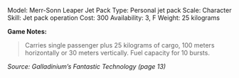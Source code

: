 Model: Merr-Sonn Leaper Jet Pack
Type: Personal jet pack
Scale: Character
Skill: Jet pack operation
Cost: 300
Availability: 3, F
Weight: 25 kilograms

**Game Notes:** 
> Carries single passenger plus 25 kilograms of cargo, 100 meters horizontally or 30 meters vertically. Fuel capacity for 10 bursts.

*Source: Galladinium’s Fantastic Technology (page 13)*